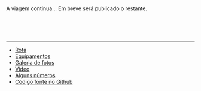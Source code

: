 





<br>

A viagem continua...
Em breve será publicado o restante. 

<br>

<br>

<br>



-------




<footer>

- [Rota](https://drive.google.com/open?id=1_JDlbahMjzcIFIkYdwVplNBTrXXGvek3&usp=sharing)<br>
- [Equipamentos](https://darenhart.github.io/patagonia-trip/#/gear)<br>
- [Galeria de fotos](https://darenhart.github.io/patagonia-trip/#/gallery)<br>
- [Vídeo](https://www.youtube.com/watch?v=MPgr4FjIZF8)<br>
- [Alguns números](https://docs.google.com/spreadsheets/d/1h_DqRs4x_f9nJ4AM-QcrCmykR1IXHAM8ZEvonXcv-Zw/edit#gid=1891380202)<br>
- [Código fonte no Github](https://github.com/darenhart/patagonia-journal)<br>

</footer>

